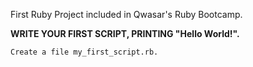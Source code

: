 First Ruby Project included in Qwasar's Ruby Bootcamp.


****WRITE YOUR FIRST SCRIPT, PRINTING "Hello World!".****

    Create a file my_first_script.rb.

